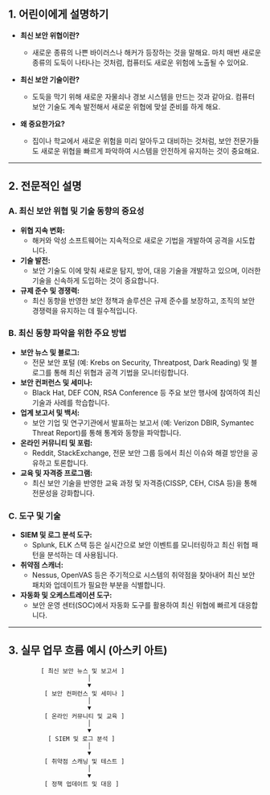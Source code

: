 ## 1. 어린이에게 설명하기

- **최신 보안 위협이란?**  
  - 새로운 종류의 나쁜 바이러스나 해커가 등장하는 것을 말해요. 마치 매번 새로운 종류의 도둑이 나타나는 것처럼, 컴퓨터도 새로운 위험에 노출될 수 있어요.
  
- **최신 보안 기술이란?**  
  - 도둑을 막기 위해 새로운 자물쇠나 경보 시스템을 만드는 것과 같아요. 컴퓨터 보안 기술도 계속 발전해서 새로운 위협에 맞설 준비를 하게 해요.
  
- **왜 중요한가요?**  
  - 집이나 학교에서 새로운 위험을 미리 알아두고 대비하는 것처럼, 보안 전문가들도 새로운 위협을 빠르게 파악하여 시스템을 안전하게 유지하는 것이 중요해요.

---

## 2. 전문적인 설명

### A. 최신 보안 위협 및 기술 동향의 중요성
- **위협 지속 변화:**  
  - 해커와 악성 소프트웨어는 지속적으로 새로운 기법을 개발하여 공격을 시도합니다.
- **기술 발전:**  
  - 보안 기술도 이에 맞춰 새로운 탐지, 방어, 대응 기술을 개발하고 있으며, 이러한 기술을 신속하게 도입하는 것이 중요합니다.
- **규제 준수 및 경쟁력:**  
  - 최신 동향을 반영한 보안 정책과 솔루션은 규제 준수를 보장하고, 조직의 보안 경쟁력을 유지하는 데 필수적입니다.

### B. 최신 동향 파악을 위한 주요 방법
- **보안 뉴스 및 블로그:**  
  - 전문 보안 포털 (예: Krebs on Security, Threatpost, Dark Reading) 및 블로그를 통해 최신 위협과 공격 기법을 모니터링합니다.
- **보안 컨퍼런스 및 세미나:**  
  - Black Hat, DEF CON, RSA Conference 등 주요 보안 행사에 참여하여 최신 기술과 사례를 학습합니다.
- **업계 보고서 및 백서:**  
  - 보안 기업 및 연구기관에서 발표하는 보고서 (예: Verizon DBIR, Symantec Threat Report)를 통해 통계와 동향을 파악합니다.
- **온라인 커뮤니티 및 포럼:**  
  - Reddit, StackExchange, 전문 보안 그룹 등에서 최신 이슈와 해결 방안을 공유하고 토론합니다.
- **교육 및 자격증 프로그램:**  
  - 최신 보안 기술을 반영한 교육 과정 및 자격증(CISSP, CEH, CISA 등)을 통해 전문성을 강화합니다.

### C. 도구 및 기술
- **SIEM 및 로그 분석 도구:**  
  - Splunk, ELK 스택 등은 실시간으로 보안 이벤트를 모니터링하고 최신 위협 패턴을 분석하는 데 사용됩니다.
- **취약점 스캐너:**  
  - Nessus, OpenVAS 등은 주기적으로 시스템의 취약점을 찾아내어 최신 보안 패치와 업데이트가 필요한 부분을 식별합니다.
- **자동화 및 오케스트레이션 도구:**  
  - 보안 운영 센터(SOC)에서 자동화 도구를 활용하여 최신 위협에 빠르게 대응합니다.

---

## 3. 실무 업무 흐름 예시 (아스키 아트)

```ascii
         [ 최신 보안 뉴스 및 보고서 ]
                      │
                      ▼
          [ 보안 컨퍼런스 및 세미나 ]
                      │
                      ▼
          [ 온라인 커뮤니티 및 교육 ]
                      │
                      ▼
           [ SIEM 및 로그 분석 ]
                      │
                      ▼
          [ 취약점 스캐닝 및 테스트 ]
                      │
                      ▼
          [ 정책 업데이트 및 대응 ]